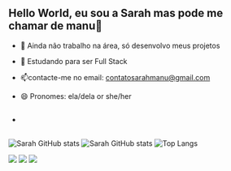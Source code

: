 ## Hello World, eu sou a Sarah mas pode me chamar de manu👋

- 🔭 Ainda não trabalho na área, só desenvolvo meus projetos
- 🌱  Estudando para ser Full Stack 
- 📫contacte-me no email: contatosarahmanu@gmail.com
- 😄 Pronomes: ela/dela or she/her

  
- ##

![Sarah GitHub stats](https://github-readme-stats.vercel.app/api?username=sarahmanu233&show_icons=true&hide=contribs,prs&cache_seconds=86400&theme=transparent)
![Sarah GitHub stats](https://github-readme-stats.vercel.app/api/pin/?username=sarahmanu233&repo=github-readme-stats&cache_seconds=86400&theme=transparent)
![Top Langs](https://github-readme-stats.vercel.app/api/top-langs/?username=sarahmanu233&repo-readme-progress=trueseconds=86400&theme=transparent)

<a href="https://instagram.com/moomooniies" target="_blank"><img src="https://img.shields.io/badge/-Instagram-%23E4405F?style=for-the-badge&logo=instagram&logoColor=white" target="_blank"></a>
<a href = "mailto:contatosarahmanu@gmail.com"><img src="https://img.shields.io/badge/-Gmail-%23333?style=for-the-badge&logo=gmail&logoColor=white" target="_blank"></a>
<a href="https://t.me/contatomanuzinha" target="_blank"><img src="https://img.shields.io/badge/Telegram-7289DA?style=for-the-badge&logo=telegram&logoColor=white" target="_blank"></a> 
